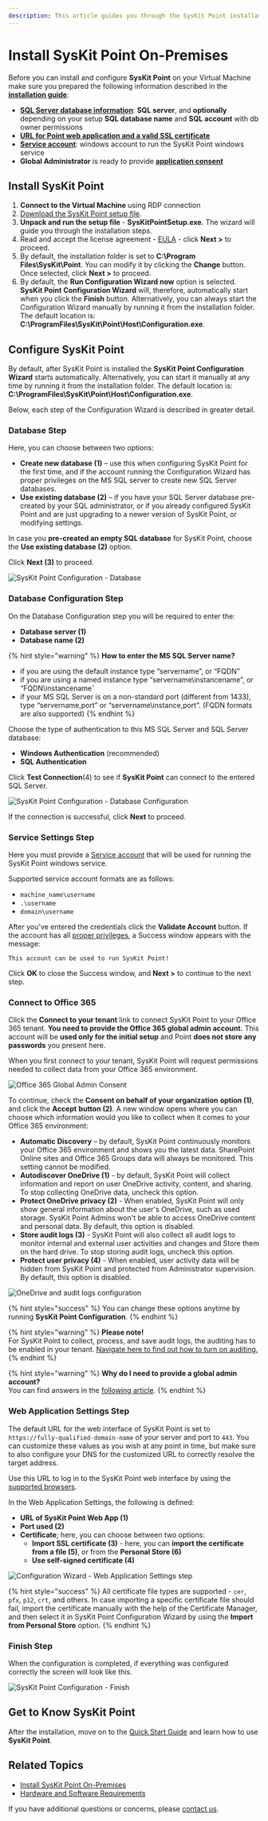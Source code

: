 ```yaml
---
description: This article guides you through the SysKit Point installation.
---
```


# Install SysKit Point On-Premises

Before you can install and configure **SysKit Point** on your Virtual Machine make sure you prepared the following information described in the [**installation guide**](overview.md):

* [**SQL Server database information**](syskit-point-database.md#output): **SQL server**, and **optionally** depending on your setup **SQL database name** and **SQL account** with db owner permissions 
* [**URL for Point web application and a valid SSL certificate**](ssl-certificate.md#output)
* [**Service account**](additional-vm-configuration.md#service-account): windows account to run the SysKit Point windows service
* **Global Administrator** is ready to provide [**application consent**](../../requirements/permission-requirements.md#global-administrator)

## Install SysKit Point

1. **Connect to the Virtual Machine** using RDP connection
2. [Download the SysKit Point setup file](https://my.syskit.com/).
3. **Unpack and run the setup file** - **SysKitPointSetup.exe**. The wizard will guide you through the installation steps.
4. Read and accept the license agreement - [EULA](https://www.syskit.com/eula/) - click **Next &gt;** to proceed.
5. By default, the installation folder is set to **C:\Program Files\SysKit\Point**. You can modify it by clicking the **Change** button. Once selected, click **Next &gt;** to proceed. 
6. By default, the **Run Configuration Wizard now** option is selected. **SysKit Point Configuration Wizard** will, therefore, automatically start when you click the **Finish** button. Alternatively, you can always start the Configuration Wizard manually by running it from the installation folder. The default location is: **C:\ProgramFiles\SysKit\Point\Host\Configuration.exe**.

## Configure SysKit Point

By default, after SysKit Point is installed the **SysKit Point Configuration Wizard** starts automatically. Alternatively, you can start it manually at any time by running it from the installation folder. The default location is: **C:\ProgramFiles\SysKit\Point\Host\Configuration.exe**.

Below, each step of the Configuration Wizard is described in greater detail.

### Database Step

Here, you can choose between two options:

* **Create new database \(1\)** – use this when configuring SysKit Point for the first time, and if the account running the Configuration Wizard has proper privileges on the MS SQL server to create new SQL Server databases. 
* **Use existing database \(2\)** – if you have your SQL Server database pre-created by your SQL administrator, or if you already configured SysKit Point and are just upgrading to a newer version of SysKit Point, or modifying settings. 

In case you **pre-created an empty SQL database** for SysKit Point, choose the **Use existing database \(2\)** option.

Click **Next \(3\)** to proceed.

![SysKit Point Configuration - Database](../../.gitbook/assets/install-syskit-point-on-premises_database-step%20%283%29%20%281%29.png)

### Database Configuration Step

On the Database Configuration step you will be required to enter the:

* **Database server \(1\)**
* **Database name \(2\)**

{% hint style="warning" %}
**How to enter the MS SQL Server name?**

* if you are using the default instance type “servername”, or “FQDN” 
* if you are using a named instance type “servername\instancename”, or “FQDN\instancenameˇ  
* if your MS SQL Server is on a non-standard port \(different from 1433\), type “servername,port” or “servername\instance,port”. \(FQDN formats are also supported\) 
{% endhint %}

Choose the type of authentication to this MS SQL Server and SQL Server database:

* **Windows Authentication** \(recommended\)  
* **SQL Authentication** 

Click **Test Connection**\(4\) to see if **SysKit Point** can connect to the entered SQL Server.

![SysKit Point Configuration - Database Configuration](../../.gitbook/assets/install-syskit-point-on-premises_database-configuration-step.png)

If the connection is successful, click **Next** to proceed.

### Service Settings Step

Here you must provide a [Service account](additional-vm-configuration.md#service-account) that will be used for running the SysKit Point windows service.

Supported service account formats are as follows:

* `machine_name\username`
* `.\username`
* `domain\username`

After you've entered the credentials click the **Validate Account** button. If the account has all [proper privileges](additional-vm-configuration.md#service-account), a Success window appears with the message:

`This account can be used to run SysKit Point!`

Click **OK** to close the Success window, and **Next &gt;** to continue to the next step.

### Connect to Office 365

Click the **Connect to your tenant** link to connect SysKit Point to your Office 365 tenant. **You need to provide the Office 365 global admin account.** This account will be **used only for the initial setup** and Point **does not store any passwords** you present here.

When you first connect to your tenant, SysKit Point will request permissions needed to collect data from your Office 365 environment.

![Office 365 Global Admin Consent](../../.gitbook/assets/permission_requirements_global_administrator_consent%20%283%29%20%284%29%20%281%29.png)

To continue, check the **Consent on behalf of your organization** **option \(1\)**, and click the **Accept** **button \(2\)**. A new window opens where you can choose which information would you like to collect when it comes to your Office 365 environment:

* **Automatic Discovery** – by default, SysKit Point continuously monitors your Office 365 environment and shows you the latest data. SharePoint Online sites and Office 365 Groups data will always be monitored. This setting cannot be modified.
* **Autodiscover OneDrive \(1\)** - by default, SysKit Point will collect information and report on user OneDrive activity, content, and sharing. To stop collecting OneDrive data, uncheck this option.
* **Protect OneDrive privacy \(2\)** - When enabled, SysKit Point will only show general information about the user's OneDrive, such as used storage. SysKit Point Admins won't be able to access OneDrive content and personal data. By default, this option is disabled.
* **Store audit logs \(3\)** - SysKit Point will also collect all audit logs to monitor internal and external user activities and changes and Store them on the hard drive. To stop storing audit logs, uncheck this option.
* **Protect user privacy \(4\)** - When enabled, user activity data will be hidden from SysKit Point and protected from Administrator supervision. By default, this option is disabled.

![OneDrive and audit logs configuration](../../.gitbook/assets/install-syskit-point-on-azure-vm_configure-od-audit%20%283%29%20%284%29.png)

{% hint style="success" %}
You can change these options anytime by running **SysKit Point Configuration**.
{% endhint %}

{% hint style="warning" %}
**Please note!**  
For SysKit Point to collect, process, and save audit logs, the auditing has to be enabled in your tenant. [Navigate here to find out how to turn on auditing.](../../faq/turn-on-auditing.md)
{% endhint %}

{% hint style="warning" %}
**Why do I need to provide a global admin account?**  
You can find answers in the [following article](../../requirements/permission-requirements.md#office-365).
{% endhint %}

### Web Application Settings Step

The default URL for the web interface of SysKit Point is set to `https://fully-qualified-domain-name` of your server and port to `443`. You can customize these values as you wish at any point in time, but make sure to also configure your DNS for the customized URL to correctly resolve the target address.

Use this URL to log in to the SysKit Point web interface by using the [supported browsers](../../requirements/system-requirements.md#supported-browsers).

In the Web Application Settings, the following is defined:

* **URL of SysKit Point Web App \(1\)**
* **Port used \(2\)**
* **Certificate**; here, you can choose between two options:
  * **Import SSL certificate \(3\)** - here, you can **import the certificate from a file \(5\)**, or from the **Personal Store \(6\)**
  * **Use self-signed certificate \(4\)**

![Configuration Wizard - Web Application Settings step](../../.gitbook/assets/install-syskit-point-on-premises_configuration-web-app.png)

{% hint style="success" %}
All certificate file types are supported - `cer`, `pfx`, `p12`, `crt`, and others. In case importing a specific certificate file should fail, import the certificate manually with the help of the Certificate Manager, and then select it in SysKit Point Configuration Wizard by using the **Import from Personal Store** option.
{% endhint %}

### Finish Step

When the configuration is completed, if everything was configured correctly the screen will look like this.

![SysKit Point Configuration - Finish](../../.gitbook/assets/install-syskit-point-on-azure-vm_finish-step%20%281%29.png)

## Get to Know SysKit Point

After the installation, move on to the [Quick Start Guide](../../how-to/syskit-point-quick-start-guide.md) and learn how to use **SysKit Point**.

## Related Topics

* [Install SysKit Point On-Premises](overview.md) 
* [Hardware and Software Requirements](hardware-software-requirements.md)

If you have additional questions or concerns, please [contact us](https://www.syskit.com/contact-us/).

